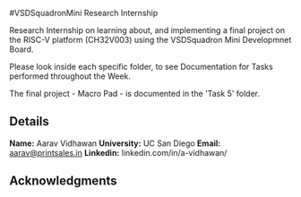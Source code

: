 #VSDSquadronMini Research Internship

Research Internship on learning about, and implementing a final project on the RISC-V platform (CH32V003) using the VSDSquadron Mini Developmnet Board.

Please look inside each specific folder, to see Documentation for Tasks performed throughout the Week.

The final project - Macro Pad - is documented in the 'Task 5' folder.

## Details
**Name:** Aarav Vidhawan
**University:** UC San Diego
**Email:** aarav@printsales.in
**Linkedin:** linkedin.com/in/a-vidhawan/

## Acknowledgments
